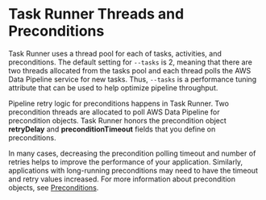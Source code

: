 # Task Runner Threads and Preconditions<a name="dp-taskrunner-threading"></a>

 Task Runner uses a thread pool for each of tasks, activities, and preconditions\. The default setting for `--tasks` is 2, meaning that there are two threads allocated from the tasks pool and each thread polls the AWS Data Pipeline service for new tasks\. Thus, `--tasks` is a performance tuning attribute that can be used to help optimize pipeline throughput\.

 Pipeline retry logic for preconditions happens in Task Runner\. Two precondition threads are allocated to poll AWS Data Pipeline for precondition objects\. Task Runner honors the precondition object **retryDelay** and **preconditionTimeout** fields that you define on preconditions\. 

In many cases, decreasing the precondition polling timeout and number of retries helps to improve the performance of your application\. Similarly, applications with long\-running preconditions may need to have the timeout and retry values increased\. For more information about precondition objects, see [Preconditions](dp-concepts-preconditions.md)\.